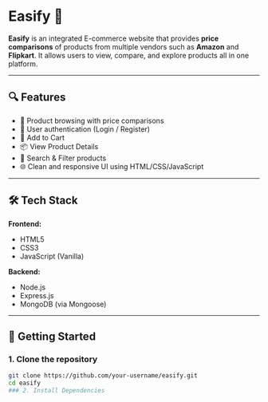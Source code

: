 # Easify 🛒

**Easify** is an integrated E-commerce website that provides **price comparisons** of products from multiple vendors such as **Amazon** and **Flipkart**. It allows users to view, compare, and explore products all in one platform.

---

## 🔍 Features

- 🛒 Product browsing with price comparisons
- 🔐 User authentication (Login / Register)
- 🧾 Add to Cart
- 📦 View Product Details
- 🔎 Search & Filter products
- 🌐 Clean and responsive UI using HTML/CSS/JavaScript

---

## 🛠️ Tech Stack

**Frontend:**
- HTML5
- CSS3
- JavaScript (Vanilla)

**Backend:**
- Node.js
- Express.js
- MongoDB (via Mongoose)

---

## 🚀 Getting Started

### 1. Clone the repository

```bash
git clone https://github.com/your-username/easify.git
cd easify
### 2. Install Dependencies
